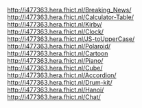 http://i477363.hera.fhict.nl/Breaking_News/ <br>
http://i477363.hera.fhict.nl/Calculator-Table/ <br>
http://i477363.hera.fhict.nl/Kirby/ <br>
http://i477363.hera.fhict.nl/Clock/ <br>
http://i477363.hera.fhict.nl/JS-toUpperCase/ <br>
http://i477363.hera.fhict.nl/Polaroid/ <br>
http://i477363.hera.fhict.nl/Cartoon <br>
http://i477363.hera.fhict.nl/Piano/ <br>
http://i477363.hera.fhict.nl/Cube/ <br>
http://i477363.hera.fhict.nl/Accordion/ <br>
http://i477363.hera.fhict.nl/Drum-kit/ <br>
http://i477363.hera.fhict.nl/Hanoi/ <br>
http://i477363.hera.fhict.nl/Chat/ <br>  
